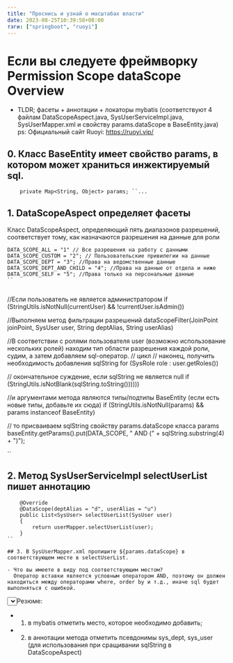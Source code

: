 ```yaml
---
title: "Проснись и узнай о масштабах власти"
date: 2023-08-25T10:39:58+08:00
тэги: ["springboot", "ruoyi"]
---
```

# Если вы следуете фреймворку Permission Scope dataScope Overview

- TLDR; фасеты + аннотации + локаторы mybatis (соответствуют 4 файлам DataScopeAspect.java, SysUserServiceImpl.java, SysUserMapper.xml и свойству params.dataScope в BaseEntity.java) ps: Официальный сайт Ruoyi: https://ruoyi.vip/

## 0. Класс BaseEntity имеет свойство params, в котором может храниться инжектируемый sql.
```
    private Map<String, Object> params; ``...
```

## 1. DataScopeAspect определяет фасеты
Класс DataScopeAspect, определяющий пять диапазонов разрешений, соответствует тому, как назначаются разрешения на данные для роли
```
DATA_SCOPE_ALL = "1" // Все разрешения на работу с данными
DATA_SCOPE_CUSTOM = "2"; // Пользовательские привилегии на данные
DATA_SCOPE_DEPT = "3"; //Права на ведомственные данные
DATA_SCOPE_DEPT_AND_CHILD = "4"; //Права на данные от отдела и ниже
DATA_SCOPE_SELF = "5"; //Права только на персональные данные
``


```
//Если пользователь не является администратором
if (StringUtils.isNotNull(currentUser) && !currentUser.isAdmin())

//Выполняем метод фильтрации разрешений
dataScopeFilter(JoinPoint joinPoint, SysUser user, String deptAlias, String userAlias)

//В соответствии с ролями пользователя user (возможно использование нескольких ролей) находим тип области разрешения каждой роли, судим, а затем добавляем sql-оператор.
// цикл // наконец, получить необходимость добавления sqlString
for (SysRole role : user.getRoles())

// окончательное суждение, если sqlString не является null
if (StringUtils.isNotBlank(sqlString.toString())))))

//и аргументами метода являются типы/подтипы BaseEntity (если есть новые типы, добавьте их сюда)
if (StringUtils.isNotNull(params) && params instanceof BaseEntity)

// то присваиваем sqlString свойству params.dataScope класса params
baseEntity.getParams().put(DATA_SCOPE, " AND (" + sqlString.substring(4) + ")");

``

## 2. Метод SysUserServiceImpl selectUserList пишет аннотацию
```
    @Override
    @DataScope(deptAlias = "d", userAlias = "u")
    public List<SysUser> selectUserList(SysUser user)
    {
        return userMapper.selectUserList(user);
    }
``

## 3. В SysUserMapper.xml пропишите ${params.dataScope} в соответствующем месте в selectUserList.

- Что вы имеете в виду под соответствующим местом?
  Оператор вставки является условным оператором AND, поэтому он должен находиться между операторами where, order by и т.д., иначе sql будет выполняться с ошибкой.
```
<select id="selectUserList" parameterType="SysUser" resultMap="SysUserResult">
select u.* from sys_user u
left join sys_dept d on u.dept_id = d.dept_id
where u.del_flag = '0'
<if test="userId ! = null и userId ! = 0">
AND u.user_id = #{userId}
</if
<! -- Фильтрация области данных -->
${params.dataScope}
</select
``


Резюме:

- 1. в mybatis отметить место, которое необходимо добавить;
- 2. в аннотации метода отметить псевдонимы sys_dept, sys_user (для использования при сращивании sqlString в DataScopeAspect)
